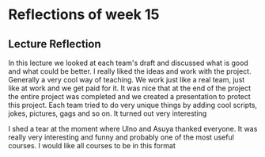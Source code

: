 # Reflections of week 15

## Lecture Reflection
In this lecture we looked at each team's draft and discussed what is good and what could be better. 
I really liked the ideas and work with the project. Generally a very cool way of teaching. We work just like a real team, just like at work and we get paid for it. It was nice that at the end of the project the entire project was completed and we created a presentation to protect this project. Each team tried to do very unique things by adding cool scripts, jokes, pictures, gags and so on. It turned out very interesting


I shed a tear at the moment where Ulno and Asuya thanked everyone. It was really very interesting and funny and probably one of the most useful courses. I would like all courses to be in this format